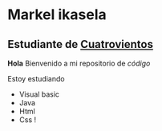 # Markel ikasela
## Estudiante de [Cuatrovientos](https://Cuatrovientos.org)


**Hola** Bienvenido a mi repositorio de _código_

Estoy estudiando
- Visual basic
- Java
- Html
- Css
!

